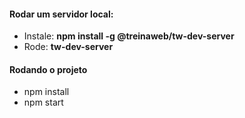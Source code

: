 #### Rodar um servidor local: 
- Instale: **npm install -g @treinaweb/tw-dev-server**
- Rode: **tw-dev-server**

#### Rodando o projeto
- npm install
- npm start